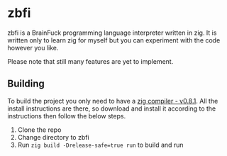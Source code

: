 # zbfi
zbfi is a BrainFuck programming language interpreter written in zig.
It is written only to learn zig for myself but you can experiment
with the code however you like.

Please note that still many features are yet to implement.

## Building
To build the project you only need to have a [zig compiler - v0.8.1](https://ziglang.org/download).
All the install instructions are there, so download and install it according to the instructions then follow the below steps.

1. Clone the repo 
2. Change directory to zbfi
3. Run `zig build -Drelease-safe=true run` to build and run
